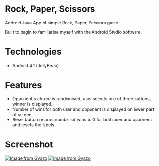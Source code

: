 # Rock, Paper, Scissors
Android Java App of simple Rock, Paper, Scissors game.

Built to begin to familiarise myself with the Android Studio software.

# Technologies
* Android 4.1 (JellyBean)

# Features
* Opponent's choice is randomised, user selects one of three buttons, winner is displayed.
* Number of wins for both user and opponent is displayed on lower part of screen.
* Reset button returns number of wins to 0 for both user and opponent and resets the labels.

# Screenshot
[![Image from Gyazo](https://i.gyazo.com/68385eec0c9126ddc3669ad2bc32013d.png)](https://gyazo.com/68385eec0c9126ddc3669ad2bc32013d) 
[![Image from Gyazo](https://i.gyazo.com/dfcd70f613e7255ef3161b0751c68b9a.png)](https://gyazo.com/dfcd70f613e7255ef3161b0751c68b9a)
